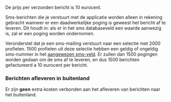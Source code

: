 De prijs per verzonden bericht is 10 eurocent.

Sms-berichten die je verstuurt met de applicatie worden alleen in
rekening gebracht wanneer er een daadwerkelijke poging is geweest het
bericht af te leveren. Dit houdt in: als er in het sms databaseveld een
waarde aanwezig is, zal er een poging worden ondernomen.

Veronderstel dat je een sms-mailing verstuurt naar een selectie met 2000
profielen. 1500 profielen uit deze selectie hebben een geldig of
ongeldig sms-nummer in het [aangewezen
sms-veld](./prepare-your-database-for-mailings-with-sms.md "Database gereed maken voor sms-mailing").
Er zullen dan 1500 pogingen worden gedaan om de sms af te leveren, en
dus 1500 berichten gefactureerd a 10 eurocent per bericht.

### Berichten afleveren in buitenland

Er zijn **geen** extra kosten verbonden aan het afleveren van berichten
naar het buitenland.
